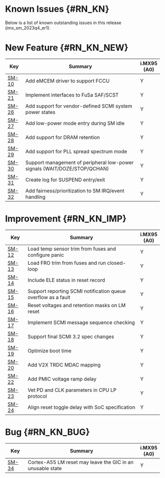 Known Issues {#RN_KN}
============

Below is a list of known outstanding issues in this release (imx_sm_2023q4_er1).

New Feature {#RN_KN_NEW}
============

| Key     | Summary                        | i.MX95<br> (A0) |
|------------|-------------------------------|---|
| [SM-10](https://jira.sw.nxp.com/projects/SCF/issues/SM-10) | Add eMCEM driver to support FCCU | Y |
| [SM-21](https://jira.sw.nxp.com/projects/SCF/issues/SM-21) | Implement interfaces to FuSa SAF/SCST | Y |
| [SM-26](https://jira.sw.nxp.com/projects/SCF/issues/SM-26) | Add support for vendor-defined SCMI system power states | Y |
| [SM-27](https://jira.sw.nxp.com/projects/SCF/issues/SM-27) | Add low-power mode entry during SM idle | Y |
| [SM-28](https://jira.sw.nxp.com/projects/SCF/issues/SM-28) | Add support for DRAM retention | Y |
| [SM-29](https://jira.sw.nxp.com/projects/SCF/issues/SM-29) | Add support for PLL spread spectrum mode | Y |
| [SM-30](https://jira.sw.nxp.com/projects/SCF/issues/SM-30) | Support management of peripheral low-power signals (WAIT/DOZE/STOP/QCHAN) | Y |
| [SM-31](https://jira.sw.nxp.com/projects/SCF/issues/SM-31) | Create log for SUSPEND entry/exit | Y |
| [SM-32](https://jira.sw.nxp.com/projects/SCF/issues/SM-32) | Add fairness/prioritization to SM IRQ/event handling | Y |

Improvement {#RN_KN_IMP}
============

| Key     | Summary                        | i.MX95<br> (A0) |
|------------|-------------------------------|---|
| [SM-12](https://jira.sw.nxp.com/projects/SCF/issues/SM-12) | Load temp sensor trim from fuses and configure panic | Y |
| [SM-13](https://jira.sw.nxp.com/projects/SCF/issues/SM-13) | Load FRO trim from fuses and run closed-loop | Y |
| [SM-14](https://jira.sw.nxp.com/projects/SCF/issues/SM-14) | Include ELE status in reset record | Y |
| [SM-15](https://jira.sw.nxp.com/projects/SCF/issues/SM-15) | Support reporting SCMI notification queue overflow as a fault | Y |
| [SM-16](https://jira.sw.nxp.com/projects/SCF/issues/SM-16) | Reset voltages and retention masks on LM reset | Y |
| [SM-17](https://jira.sw.nxp.com/projects/SCF/issues/SM-17) | Implement SCMI message sequence checking | Y |
| [SM-18](https://jira.sw.nxp.com/projects/SCF/issues/SM-18) | Support final SCMI 3.2 spec changes | Y |
| [SM-19](https://jira.sw.nxp.com/projects/SCF/issues/SM-19) | Optimize boot time | Y |
| [SM-20](https://jira.sw.nxp.com/projects/SCF/issues/SM-20) | Add V2X TRDC MDAC mapping | Y |
| [SM-22](https://jira.sw.nxp.com/projects/SCF/issues/SM-22) | Add PMIC voltage ramp delay | Y |
| [SM-23](https://jira.sw.nxp.com/projects/SCF/issues/SM-23) | Vet PD and CLK parameters in CPU LP protocol | Y |
| [SM-24](https://jira.sw.nxp.com/projects/SCF/issues/SM-24) | Align reset toggle delay with SoC specification | Y |

Bug {#RN_KN_BUG}
============

| Key     | Summary                        | i.MX95<br> (A0) |
|------------|-------------------------------|---|
| [SM-34](https://jira.sw.nxp.com/projects/SCF/issues/SM-34) | Cortex-A55 LM reset may leave the GIC in an unusable state | Y |

